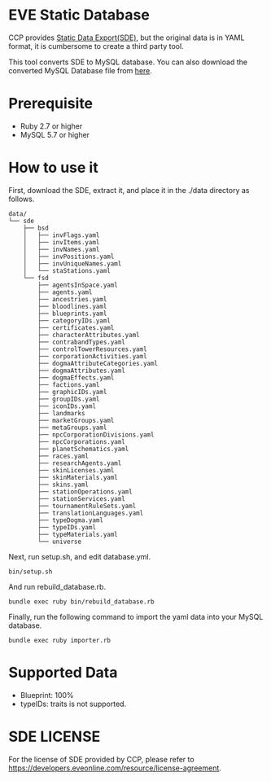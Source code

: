 # EVE Static Database

CCP provides [Static Data Export(SDE)](https://developers.eveonline.com/resource/resources),
but the original data is in YAML format, it is cumbersome to create a third party tool.

This tool converts SDE to MySQL database.
You can also download the converted MySQL Database file from [here](https://doc.densan-labs.net/eve/TODO).

# Prerequisite

- Ruby 2.7 or higher
- MySQL 5.7 or higher


# How to use it

First, download the SDE, extract it, and place it in the ./data directory as follows.

```
data/
└── sde
    ├── bsd
    │   ├── invFlags.yaml
    │   ├── invItems.yaml
    │   ├── invNames.yaml
    │   ├── invPositions.yaml
    │   ├── invUniqueNames.yaml
    │   └── staStations.yaml
    └── fsd
        ├── agentsInSpace.yaml
        ├── agents.yaml
        ├── ancestries.yaml
        ├── bloodlines.yaml
        ├── blueprints.yaml
        ├── categoryIDs.yaml
        ├── certificates.yaml
        ├── characterAttributes.yaml
        ├── contrabandTypes.yaml
        ├── controlTowerResources.yaml
        ├── corporationActivities.yaml
        ├── dogmaAttributeCategories.yaml
        ├── dogmaAttributes.yaml
        ├── dogmaEffects.yaml
        ├── factions.yaml
        ├── graphicIDs.yaml
        ├── groupIDs.yaml
        ├── iconIDs.yaml
        ├── landmarks
        ├── marketGroups.yaml
        ├── metaGroups.yaml
        ├── npcCorporationDivisions.yaml
        ├── npcCorporations.yaml
        ├── planetSchematics.yaml
        ├── races.yaml
        ├── researchAgents.yaml
        ├── skinLicenses.yaml
        ├── skinMaterials.yaml
        ├── skins.yaml
        ├── stationOperations.yaml
        ├── stationServices.yaml
        ├── tournamentRuleSets.yaml
        ├── translationLanguages.yaml
        ├── typeDogma.yaml
        ├── typeIDs.yaml
        ├── typeMaterials.yaml
        └── universe
```

Next, run setup.sh, and edit database.yml.

```
bin/setup.sh
```

And run rebuild\_database.rb.

```
bundle exec ruby bin/rebuild_database.rb
```

Finally, run the following command to import the yaml data into your MySQL database.

```
bundle exec ruby importer.rb
```

# Supported Data

- Blueprint: 100%
- typeIDs: traits is not supported.


# SDE LICENSE

For the license of SDE provided by CCP, please refer to https://developers.eveonline.com/resource/license-agreement.
